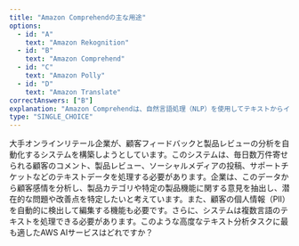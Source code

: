 ```yaml
---
title: "Amazon Comprehendの主な用途"
options:
  - id: "A"
    text: "Amazon Rekognition"
  - id: "B"
    text: "Amazon Comprehend"
  - id: "C"
    text: "Amazon Polly"
  - id: "D"
    text: "Amazon Translate"
correctAnswers: ["B"]
explanation: "Amazon Comprehendは、自然言語処理（NLP）を使用してテキストからインサイトや関係性を抽出するサービスです。感情分析、エンティティ認識、キーフレーズ検出、言語検出、個人情報（PII）の識別などの機能を提供します。Amazon Rekognitionは画像認識と物体検出、Amazon Pollyは音声合成と音声変換、Amazon Translateは機械翻訳と言語変換の機能を提供します。\n\n参考: https://aws.amazon.com/jp/comprehend/"
type: "SINGLE_CHOICE"
---
```


大手オンラインリテール企業が、顧客フィードバックと製品レビューの分析を自動化するシステムを構築しようとしています。このシステムは、毎日数万件寄せられる顧客のコメント、製品レビュー、ソーシャルメディアの投稿、サポートチケットなどのテキストデータを処理する必要があります。企業は、このデータから顧客感情を分析し、製品カテゴリや特定の製品機能に関する意見を抽出し、潜在的な問題や改善点を特定したいと考えています。また、顧客の個人情報（PII）を自動的に検出して編集する機能も必要です。さらに、システムは複数言語のテキストを処理できる必要があります。このような高度なテキスト分析タスクに最も適したAWS AIサービスはどれですか？